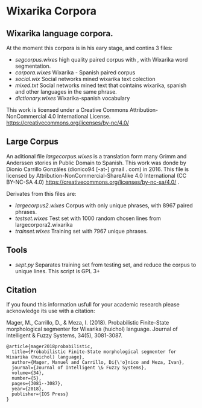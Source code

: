 # Wixarika Corpora
## Wixarika language corpora.

At the moment this corpora is in his eary stage, and contins 3 files:
- *segcorpus.wixes* high quality paired corpus with , with Wixarika word segmentation.
- *corpora.wixes* Wixarika - Spanish paired corpus
- *social.wix* Social networks mined wixarika text colection
- *mixed.txt* Social networks mined text that cointains wixarika, spanish and other languages in the same phrase.
- *dictionary.wixes* Wixarika-spanish vocabulary

This work is licensed under a Creative Commons Attribution-NonCommercial 4.0 International License.
https://creativecommons.org/licenses/by-nc/4.0/

## Large Corpus

An aditional file *largecorpus.wixes* is a translation form many Grimm and Anderssen stories in Public Domain to Spanish. This work was donde by Dionio Carrillo Gonzáles (dionico94 [-at-] gmail . com) in 2016. This file is licensed by Attribution-NonCommercial-ShareAlike 4.0 International (CC BY-NC-SA 4.0) https://creativecommons.org/licenses/by-nc-sa/4.0/ . 

Derivates from this files are:

- *largecorpus2.wixes* Corpus with only unique phrases, with 8967 paired phrases.
- *testset.wixes* Test set with 1000 random chosen lines from largecorpora2.wixarika
- *trainset.wixes* Training set with 7967 unique phrases. 

## Tools

- *sept.py*  Separates training set from testing set, and reduce the corpus to unique lines. This script is GPL 3+

## Citation

If you found this information usfull for your academic research please acknowledge its use with a citation:

Mager, M., Carrillo, D., & Meza, I. (2018). Probabilistic Finite-State morphological segmenter for Wixarika (huichol) language. Journal of Intelligent & Fuzzy Systems, 34(5), 3081-3087.

```
@article{mager2018probabilistic,
  title={Probabilistic Finite-State morphological segmenter for Wixarika (huichol) language},
  author={Mager, Manuel and Carrillo, Di{\'o}nico and Meza, Ivan},
  journal={Journal of Intelligent \& Fuzzy Systems},
  volume={34},
  number={5},
  pages={3081--3087},
  year={2018},
  publisher={IOS Press}
}
```

